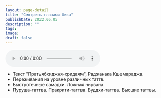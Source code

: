 ```yaml
---
layout: page-detail
title: "Смотреть глазами Шивы"
publishDate: 2022.05.05
description: ""
tags:
image:
draft: false
---
```


<audio title="2022.05.05 - Смотреть глазами Шивы.mp3" src="/upload/iblock/0f2/0f27897ab120c44f2a17010b2b603486.mp3" controls=""></audio>

* Текст "Пратьябхиджня-хридаям", Раджанака Кшемараджа.
* Переживания на уровне различных таттв.
* Быстротечные самадхи. Ложная нирвана.
* Пуруша-таттва. Пракрити-таттва. Буддхи-таттва. Высшие таттвы.

  
